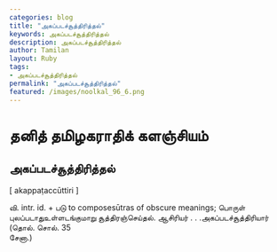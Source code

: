 ```yaml
---  
categories: blog  
title: "அகப்படச்சூத்திரித்தல்"
keywords: அகப்படச்சூத்திரித்தல்  
description: அகப்படச்சூத்திரித்தல்
author: Tamilan  
layout: Ruby  
tags:     
- அகப்படச்சூத்திரித்தல்
permalink: "அகப்படச்சூத்திரித்தல்"  
featured: /images/noolkal_96_6.png  
--- 
```

# தனித் தமிழகராதிக் களஞ்சியம்
## அகப்படச்சூத்திரித்தல்

[ akappaṭaccūttiri ]  
  
வி. intr. id. + படு to composesūtras of obscure meanings; பொருள் புலப்படாதுஉள்ளடங்குமாறு சூத்திரஞ்செய்தல். ஆசிரியர் . . .அகப்படச்சூத்திரியார் (தொல். சொல். 35  
சேனா.)